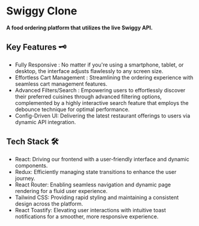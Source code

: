 # Swiggy Clone
**A food ordering platform that utilizes the live Swiggy API.**

## Key Features 🗝️
- Fully Responsive : No matter if you're using a smartphone, tablet, or desktop, the interface adjusts flawlessly to any screen size.
- Effortless Cart Management : Streamlining the ordering experience with seamless cart management features.
- Advanced Filters/Search : Empowering users to effortlessly discover their preferred cuisines through advanced filtering options, complemented by a highly interactive search feature that employs the debounce technique for optimal performance.
- Config-Driven UI: Delivering the latest restaurant offerings to users via dynamic API integration.

## Tech Stack 🛠️
- React: Driving our frontend with a user-friendly interface and dynamic components.
- Redux: Efficiently managing state transitions to enhance the user journey.
- React Router: Enabling seamless navigation and dynamic page rendering for a fluid user experience.
- Tailwind CSS: Providing rapid styling and maintaining a consistent design across the platform.
- React Toastify: Elevating user interactions with intuitive toast notifications for a smoother, more responsive experience.
